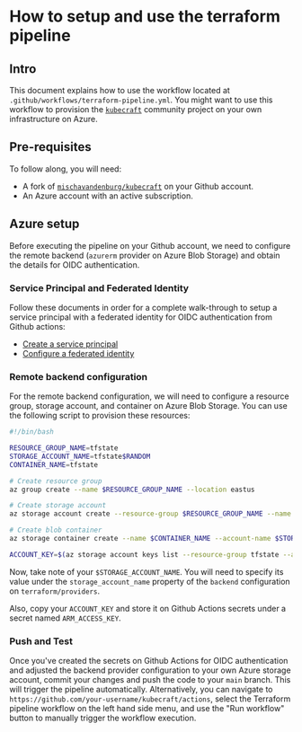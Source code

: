 # How to setup and use the terraform pipeline

## Intro

This document explains how to use the workflow located at `.github/workflows/terraform-pipeline.yml`. You might want to use this workflow to provision the [`kubecraft`](https://github.com/mischavandenburg/kubecraft) community project on your own infrastructure on Azure.

## Pre-requisites

To follow along, you will need:

- A fork of [`mischavandenburg/kubecraft`](https://github.com/mischavandenburg/kubecraft) on your Github account.
- An Azure account with an active subscription.

## Azure setup

Before executing the pipeline on your Github account, we need to configure the remote backend (`azurerm` provider on Azure Blob Storage) and obtain the details for OIDC authentication.

### Service Principal and Federated Identity

Follow these documents in order for a complete walk-through to setup a service principal with a federated identity for OIDC authentication from Github actions:

- [Create a service principal](https://learn.microsoft.com/en-us/entra/identity-platform/howto-create-service-principal-portal)
- [Configure a federated identity](https://learn.microsoft.com/en-us/entra/workload-id/workload-identity-federation-create-trust?pivots=identity-wif-apps-methods-azp#github-actions)

### Remote backend configuration

For the remote backend configuration, we will need to configure a resource group, storage account, and container on Azure Blob Storage. You can use the following script to provision these resources:

```bash
#!/bin/bash

RESOURCE_GROUP_NAME=tfstate
STORAGE_ACCOUNT_NAME=tfstate$RANDOM
CONTAINER_NAME=tfstate

# Create resource group
az group create --name $RESOURCE_GROUP_NAME --location eastus

# Create storage account
az storage account create --resource-group $RESOURCE_GROUP_NAME --name $STORAGE_ACCOUNT_NAME --sku Standard_LRS --encryption-services blob

# Create blob container
az storage container create --name $CONTAINER_NAME --account-name $STORAGE_ACCOUNT_NAME

ACCOUNT_KEY=$(az storage account keys list --resource-group tfstate --account-name $STORAGE_ACCOUNT_NAME --query '[0].value' -o tsv)
```

Now, take note of your `$STORAGE_ACCOUNT_NAME`. You will need to specify its value under the `storage_account_name` property of the `backend` configuration on `terraform/providers`.

Also, copy your `ACCOUNT_KEY` and store it on Github Actions secrets under a secret named `ARM_ACCESS_KEY`.

### Push and Test

Once you've created the secrets on Github Actions for OIDC authentication and adjusted the backend provider configuration to your own Azure storage account, commit your changes and push the code to your `main` branch. This will trigger the pipeline automatically. Alternatively, you can navigate to `https://github.com/your-username/kubecraft/actions`, select the Terraform pipeline workflow on the left hand side menu, and use the "Run workflow" button to manually trigger the workflow execution.

